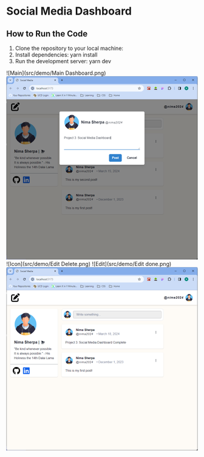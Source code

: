 # Social Media Dashboard

## How to Run the Code

1. Clone the repository to your local machine:
2. Install dependencies: yarn install
3. Run the development server: yarn dev

![Main](src/demo/Main Dashboard.png)
![Post](src/demo/Post.png)
![Icon](src/demo/Edit Delete.png)
![Edit](src/demo/Edit done.png)
![Delete](src/demo/Delete.png)
